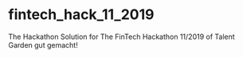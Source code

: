 # fintech_hack_11_2019
The Hackathon Solution for The FinTech Hackathon 11/2019 of Talent Garden
gut gemacht!
